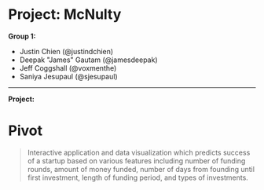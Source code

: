 # Project: McNulty

**Group 1:**

* Justin Chien (@justindchien)
* Deepak "James" Gautam (@jamesdeepak)
* Jeff Coggshall (@voxmenthe)
* Saniya Jesupaul (@sjesupaul)

---

**Project:**

# Pivot

> Interactive application and data visualization which predicts success of a startup based on various features including number of funding rounds, amount of money funded, number of days from founding until first investment, length of funding period, and types of investments.
